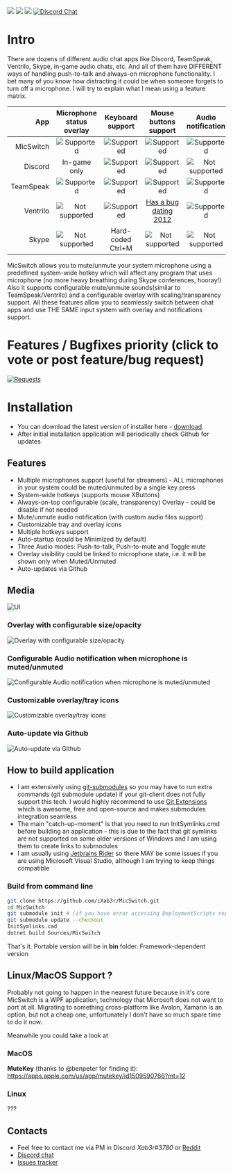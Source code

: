 ![](https://img.shields.io/github/release-date/iXab3r/MicSwitch.svg) ![](https://img.shields.io/github/downloads/iXab3r/MicSwitch/total.svg) ![](https://img.shields.io/github/last-commit/iXab3r/MicSwitch.svg)
[![Discord Chat](https://img.shields.io/discord/513749321162686471.svg)](https://discord.gg/BExRm22)  

# Intro
There are dozens of different audio chat apps like Discord, TeamSpeak, Ventrilo, Skype, in-game audio chats, etc. And all of them have DIFFERENT ways of handling push-to-talk and always-on microphone functionality. I bet many of you know how distracting it could be when someone forgets to turn off a microphone. I will try to explain what I mean using a feature matrix.

| App  | Microphone status overlay | Keyboard support | Mouse buttons support | Audio notification |
| -------------: | :-------------: | :-------------: | :-------------: | :-------------: |
| MicSwitch |  ![Supported](https://i.imgur.com/GOuQvrh.png "Supported") |  ![Supported](https://i.imgur.com/GOuQvrh.png "Supported") |  ![Supported](https://i.imgur.com/GOuQvrh.png "Supported") |  ![Supported](https://i.imgur.com/GOuQvrh.png "Supported")
| Discord  |  In-game only  |   ![Supported](https://i.imgur.com/GOuQvrh.png "Supported")  |  ![Supported](https://i.imgur.com/GOuQvrh.png "Supported")   |  ![Not supported](https://i.imgur.com/AxsV1yJ.png "Not supported") |
| TeamSpeak  |  ![Supported](https://i.imgur.com/GOuQvrh.png "Supported")  |  ![Supported](https://i.imgur.com/GOuQvrh.png "Supported")   |  ![Supported](https://i.imgur.com/GOuQvrh.png "Supported")  |   ![Supported](https://i.imgur.com/GOuQvrh.png "Supported")  |
| Ventrilo  | ![Not supported](https://i.imgur.com/AxsV1yJ.png "Not supported")  |   ![Supported](https://i.imgur.com/GOuQvrh.png "Supported")  |  [Has a bug dating 2012](http://forum.ventrilo.com/showthread.php?t=61203 "Has a bug dating 2012")  |   ![Supported](https://i.imgur.com/GOuQvrh.png "Supported")  |
| Skype  | ![Not supported](https://i.imgur.com/AxsV1yJ.png "Not supported")  |  Hard-coded Ctrl+M  |  ![Not supported](https://i.imgur.com/AxsV1yJ.png "Not supported")  |  ![Not supported](https://i.imgur.com/AxsV1yJ.png "Not supported") |

MicSwitch allows you to mute/unmute your system microphone using a predefined system-wide hotkey which will affect any program that uses microphone (no more heavy breathing during Skype conferences, hooray!)
Also it supports configurable mute/unmute sounds(similar to TeamSpeak/Ventrilo) and a configurable overlay with scaling/transparency support. All these features allow you to seamlessly switch between chat apps and use THE SAME input system with overlay and notifications support.

# Features / Bugfixes priority (click to vote or post feature/bug request)
[![Requests](https://feathub.com/iXab3r/MicSwitch?format=svg)](https://feathub.com/iXab3r/MicSwitch)

# Installation
- You can download the latest version of installer here - [download](https://github.com/iXab3r/MicSwitch/releases/latest).
- After initial installation application will periodically check Github for updates

## Features
- Multiple microphones support (useful for streamers) - ALL microphones in your system could be muted/unmuted by a single key press
- System-wide hotkeys (supports mouse XButtons)
- Always-on-top configurable (scale, transparency) Overlay - could be disable if not needed
- Mute/unmute audio notification (with custom audio files support)
- Customizable tray and overlay icons
- Multiple hotkeys support
- Auto-startup (could be Minimized by default)
- Three Audio modes: Push-to-talk, Push-to-mute and Toggle mute
- Overlay visibility could be linked to microphone state, i.e. it will be shown only when Muted/Unmuted
- Auto-updates via Github

## Media
![UI](https://i.imgur.com/Fz0nTZP.png)

### Overlay with configurable size/opacity
![Overlay with configurable size/opacity](https://i.imgur.com/1Jf1RrH.gif)

### Configurable Audio notification when microphone is muted/unmuted
![Configurable Audio notification when microphone is muted/unmuted](https://i.imgur.com/TmvJizg.png) 

### Customizable overlay/tray icons
![Customizable overlay/tray icons](https://i.imgur.com/Bq0yHnK.png)

### Auto-update via Github
![Auto-update via Github](https://i.imgur.com/O4SIuDy.gif)

## How to build application
* I am extensively using [git-submodules](https://git-scm.com/docs/git-submodule "git-submodules") so you may have to run extra commands (git submodule update) if your git-client does not fully support this tech. I would highly recommend to use [Git Extensions](https://gitextensions.github.io/ "Git Extensions") which is awesome, free and open-source and makes submodules integration seamless
* The main "catch-up-moment" is that you need to run InitSymlinks.cmd before building an application - this is due to the fact that git symlinks are not supported on some older versions of Windows and I am using them to create links to submodules
* I am usually using [Jetbrains Rider](https://www.jetbrains.com/rider/ "Jetbrains Rider") so there MAY be some issues if you are using Microsoft Visual Studio, although I am trying to keep things compatible

### Build from command line

```bash
git clone https://github.com/iXab3r/MicSwitch.git
cd MicSwitch
git submodule init # (if you have error accessing DeploymentScripts repository simply ignore that submodule - it's used only to build/publish installer)
git submodule update --checkout
InitSymlinks.cmd
dotnet build Sources/MicSwitch
```

That's it. Portable version will be in **bin** folder. Framework-dependent version

## Linux/MacOS Support ?
Probably not going to happen in the nearest future because in it's core MicSwitch is a WPF application, technology that Microsoft does not want to port at all.
Migrating to something cross-platform like Avalon, Xamarin is an option, but not a cheap one, unfortunately I don't have so much spare time to do it now.

Meanwhile you could take a look at
### MacOS
**MuteKey** (thanks to @benpeter for finding it): https://apps.apple.com/us/app/mutekey/id1509590766?mt=12

### Linux
???

## Contacts
- Feel free to contact me via PM in Discord *Xab3r#3780* or [Reddit](https://www.reddit.com/user/Xab3r) 
- [Discord chat](https://discord.gg/BExRm22 "Discord chat")
- [Issues tracker](https://github.com/iXab3r/MicSwitch/issues)
